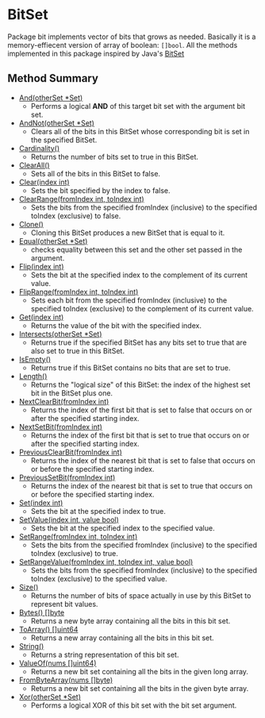 # BitSet
Package bit implements vector of bits that grows as needed. Basically it is a memory-effiecent version of array of boolean: `[]bool`. All the methods implemented in this package inspired by Java's [BitSet](https://docs.oracle.com/javase/8/docs/api/java/util/BitSet.html)

## Method Summary
 - [And(otherSet *Set)](#)
	 - Performs a logical **AND** of this target bit set with the argument bit set.
 - [AndNot(otherSet *Set)](#)
	 - Clears all of the bits in this BitSet whose corresponding bit is set in the specified BitSet.
 - [Cardinality()](#)
	 - Returns the number of bits set to true in this BitSet.
 - [ClearAll()](#)
	 - Sets all of the bits in this BitSet to false.
 - [Clear(index int)](#)
	 - Sets the bit specified by the index to false.
 - [ClearRange(fromIndex int, toIndex int)](#)
	 - Sets the bits from the specified fromIndex (inclusive) to the specified toIndex (exclusive) to false.
 - [Clone()](#)
	 - Cloning this BitSet produces a new BitSet that is equal to it.
 - [Equal(otherSet *Set)](#)
	 - checks equality between this set and the other set passed in the argument.
 - [Flip(index int)](#)
	 - Sets the bit at the specified index to the complement of its current value.
 - [FlipRange(fromIndex int, toIndex int)](#)
	 - Sets each bit from the specified fromIndex (inclusive) to the specified toIndex (exclusive) to the complement of its current value.
 - [Get(index int)](#)
	 - Returns the value of the bit with the specified index.
 - [Intersects(otherSet *Set)](#)
	 - Returns true if the specified BitSet has any bits set to true that are also set to true in this BitSet.
 - [IsEmpty()](#)
   - Returns true if this BitSet contains no bits that are set to true.
 - [Length()](#)
   - Returns the "logical size" of this BitSet: the index of the highest set bit in the BitSet plus one.
 - [NextClearBit(fromIndex int)](#)
   - Returns the index of the first bit that is set to false that occurs on or after the specified starting index.
 - [NextSetBit(fromIndex int)](#)
	 - Returns the index of the first bit that is set to true that occurs on or after the specified starting index.
 - [PreviousClearBit(fromIndex int)](#)
	 - Returns the index of the nearest bit that is set to false that occurs on or before the specified starting index.
 - [PreviousSetBit(fromIndex int)](#)
	 - Returns the index of the nearest bit that is set to true that occurs on or before the specified starting index. 
 - [Set(index int)](#)
	 - Sets the bit at the specified index to true.
 - [SetValue(index int, value bool)](#)
	 - Sets the bit at the specified index to the specified value.
 - [SetRange(fromIndex int, toIndex int)](#)
	 - Sets the bits from the specified fromIndex (inclusive) to the specified toIndex (exclusive) to true.
 - [SetRangeValue(fromIndex int, toIndex int, value bool)](#)
	 - Sets the bits from the specified fromIndex (inclusive) to the specified toIndex (exclusive) to the specified value.
 - [Size()](#)
	 - Returns the number of bits of space actually in use by this BitSet to represent bit values.
 - [Bytes() []byte](#)
	 - Returns a new byte array containing all the bits in this bit set. 
 - [ToArray() []uint64](#)
	 - Returns a new array containing all the bits in this bit set.
 - [String()](#)
	 - Returns a string representation of this bit set.
 - [ValueOf(nums []uint64)](#)
	 - Returns a new bit set containing all the bits in the given long array.
 - [FromByteArray(nums []byte)](#)
   - Returns a new bit set containing all the bits in the given byte array.
 - [Xor(otherSet *Set)](#)
   - Performs a logical XOR of this bit set with the bit set argument.

  

